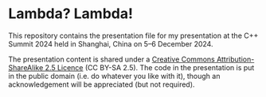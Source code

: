 # Lambda? Lambda!

This repository contains the presentation file for my presentation at the C++
Summit 2024 held in Shanghai, China on 5–6 December 2024.

The presentation content is shared under a [Creative Commons
Attribution-ShareAlike 2.5 Licence][1] (CC BY-SA 2.5).  The code in the
presentation is put in the public domain (i.e. do whatever you like with
it), though an acknowledgement will be appreciated (but not required).

[1]: http://creativecommons.org/licenses/by-sa/2.5/

